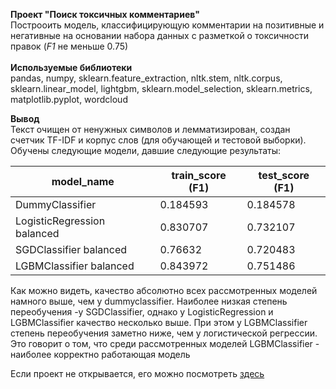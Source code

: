 **Проект "Поиск токсичных комментариев"**<br>
Построоить модель, классифицирующую комментарии на позитивные и негативные на основании набора данных с разметкой о токсичности правок (*F1* не меньше 0.75)<br><br>
**Используемые библиотеки**<br>
pandas, numpy,  sklearn.feature_extraction, nltk.stem, nltk.corpus, sklearn.linear_model, lightgbm, sklearn.model_selection, sklearn.metrics, matplotlib.pyplot, wordcloud

**Вывод**<br>
Текст очищен от ненужных символов и лемматизирован, создан счетчик TF-IDF и корпус слов (для обучающей и тестовой выборки). Обучены следующие модели, давшие следующие результаты:

| model_name                  | train_score (F1) | test_score (F1) |
|-----------------------------|------------------|-----------------|
| DummyClassifier             | 0.184593         | 0.184578        |
| LogisticRegression balanced | 0.830707         | 0.732107        |
| SGDClassifier balanced      | 0.76632          | 0.720483        |
| LGBMClassifier balanced     | 0.843972         | 0.751486        |

Как можно видеть, качество абсолютно всех рассмотренных моделей намного выше, чем у dummyclassifier. Наиболее низкая степень переобучения -у SGDClassifier, однако у LogisticRegression и LGBMClassifier качество несколько выше. При этом у LGBMClassifier степень переобучения заметно ниже, чем у логистической регрессии. Это говорит о том, что среди рассмотренных моделей LGBMClassifier - наиболее корректно работающая модель

Если проект не открывается, его можно посмотреть <a href="https://nbviewer.jupyter.org/github/kristina-molchanova90/Yandex-Praktikum-Projects/blob/main/12_toxic_comments/12_toxic_comments.ipynb">здесь</a>
